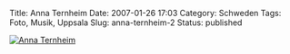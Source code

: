 Title: Anna Ternheim
Date: 2007-01-26 17:03
Category: Schweden
Tags: Foto, Musik, Uppsala
Slug: anna-ternheim-2
Status: published

[![Anna
Ternheim](/pic/ternheim2_s.jpg "Anna Ternheim")](/pic/ternheim2_l.jpg)

